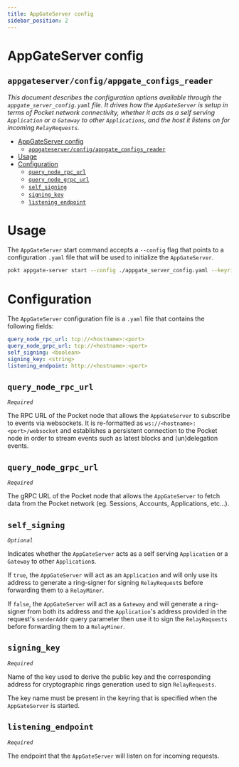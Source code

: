 ```yaml
---
title: AppGateServer config
sidebar_position: 2
---
```


# AppGateServer config

## `appgateserver/config/appgate_configs_reader`

_This document describes the configuration options available through the
`appgate_server_config.yaml` file. It drives how the `AppGateServer` is setup in terms
of Pocket network connectivity, whether it acts as a self serving `Application`
or a `Gateway` to other `Applications`, and the host it listens on for incoming
`RelayRequests`._

- [AppGateServer config](#appgateserver-config)
  - [`appgateserver/config/appgate_configs_reader`](#appgateserverconfigappgate_configs_reader)
- [Usage](#usage)
- [Configuration](#configuration)
  - [`query_node_rpc_url`](#query_node_rpc_url)
  - [`query_node_grpc_url`](#query_node_grpc_url)
  - [`self_signing`](#self_signing)
  - [`signing_key`](#signing_key)
  - [`listening_endpoint`](#listening_endpoint)

# Usage

The `AppGateServer` start command accepts a `--config` flag that points to a
configuration `.yaml` file that will be used to initialize the `AppGateServer`.

```bash
pokt appgate-server start --config ./appgate_server_config.yaml --keyring-backend test
```

# Configuration

The `AppGateServer` configuration file is a `.yaml` file that contains the
following fields:

```yaml
query_node_rpc_url: tcp://<hostname>:<port>
query_node_grpc_url: tcp://<hostname>:<port>
self_signing: <boolean>
signing_key: <string>
listening_endpoint: http://<hostname>:<port>
```

## `query_node_rpc_url`
_`Required`_

The RPC URL of the Pocket node that allows the `AppGateServer` to subscribe to
events via websockets. It is re-formatted as `ws://<hostname>:<port>/websocket`
and establishes a persistent connection to the Pocket node in order to stream
events such as latest blocks and (un)delegation events.

## `query_node_grpc_url`
_`Required`_

The gRPC URL of the Pocket node that allows the `AppGateServer` to fetch data from
the Pocket network (eg. Sessions, Accounts, Applications, etc...).

## `self_signing`
_`Optional`_

Indicates whether the `AppGateServer` acts as a self serving `Application` or a
`Gateway` to other `Application`s.

If `true`, the `AppGateServer` will act as an `Application` and will only use
its address to generate a ring-signer for signing `RelayRequest`s before
forwarding them to a `RelayMiner`.

If `false`, the `AppGateServer` will act as a `Gateway` and will generate a
ring-signer from both its address and the `Application`'s address provided in
the request's `senderAddr` query parameter then use it to sign the `RelayRequests`
before forwarding them to a `RelayMiner`.

## `signing_key`
_`Required`_

Name of the key used to derive the public key and the corresponding address
for cryptographic rings generation used to sign `RelayRequests`.

The key name must be present in the keyring that is specified when the
`AppGateServer` is started.

## `listening_endpoint`
_`Required`_

The endpoint that the `AppGateServer` will listen on for incoming requests.